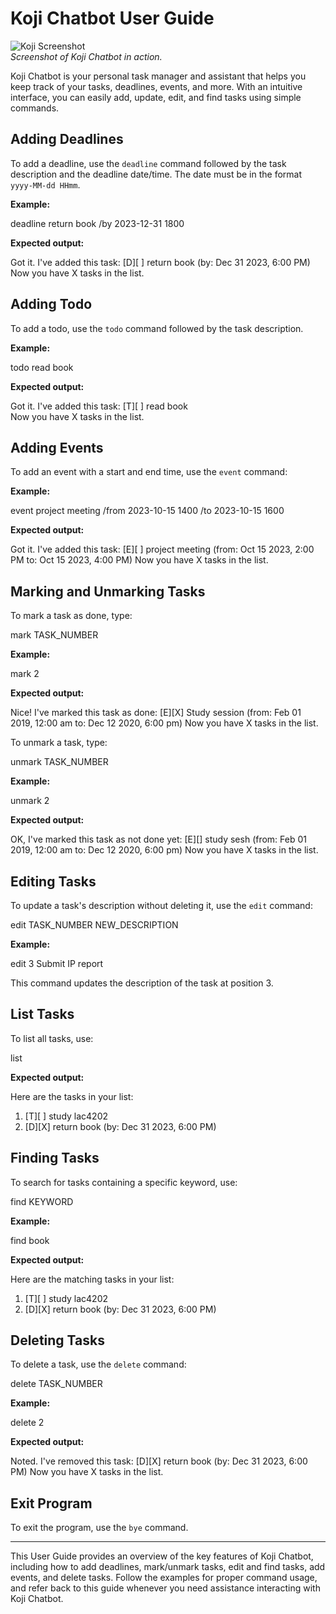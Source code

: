 # Koji Chatbot User Guide

![Koji Screenshot](https://meglwhy.github.io/ip/Ui.png)  
*Screenshot of Koji Chatbot in action.*

Koji Chatbot is your personal task manager and assistant that helps you keep track of your tasks, deadlines, events, and more. With an intuitive interface, you can easily add, update, edit, and find tasks using simple commands.

## Adding Deadlines

To add a deadline, use the `deadline` command followed by the task description and the deadline date/time. The date must be in the format `yyyy-MM-dd HHmm`.

**Example:**

deadline return book /by 2023-12-31 1800

**Expected output:**

Got it. I've added this task:
  [D][ ] return book (by: Dec 31 2023, 6:00 PM) 
Now you have X tasks in the list.

## Adding Todo

To add a todo, use the `todo` command followed by the task description.

**Example:**

todo read book

**Expected output:**

Got it. I've added this task:
  [T][ ] read book  
Now you have X tasks in the list.

## Adding Events

To add an event with a start and end time, use the `event` command:

**Example:**

event project meeting /from 2023-10-15 1400 /to 2023-10-15 1600

**Expected output:**

Got it. I've added this task: 
  [E][ ] project meeting (from: Oct 15 2023, 2:00 PM to: Oct 15 2023, 4:00 PM) 
Now you have X tasks in the list.

## Marking and Unmarking Tasks

To mark a task as done, type:

mark TASK_NUMBER

**Example:**

mark 2

**Expected output:**

Nice! I've marked this task as done: 
  [E][X] Study session (from: Feb 01 2019, 12:00 am to: Dec 12 2020, 6:00 pm) 
Now you have X tasks in the list.

To unmark a task, type:

unmark TASK_NUMBER

**Example:**

unmark 2

**Expected output:**

OK, I've marked this task as not done yet: 
  [E][] study sesh (from: Feb 01 2019, 12:00 am to: Dec 12 2020, 6:00 pm) 
Now you have X tasks in the list.


## Editing Tasks

To update a task's description without deleting it, use the `edit` command:

edit TASK_NUMBER NEW_DESCRIPTION

**Example:**

edit 3 Submit IP report

This command updates the description of the task at position 3.

## List Tasks

To list all tasks, use:

list

**Expected output:**

Here are the tasks in your list:

1. [T][ ] study lac4202
2. [D][X] return book (by: Dec 31 2023, 6:00 PM)

## Finding Tasks

To search for tasks containing a specific keyword, use:

find KEYWORD

**Example:**

find book 

**Expected output:**

Here are the matching tasks in your list:

1. [T][ ] study lac4202
2. [D][X] return book (by: Dec 31 2023, 6:00 PM)

## Deleting Tasks

To delete a task, use the `delete` command:

delete TASK_NUMBER

**Example:**

delete 2

**Expected output:**

Noted. I've removed this task: 
  [D][X] return book (by: Dec 31 2023, 6:00 PM) 
Now you have X tasks in the list.

## Exit Program

To exit the program, use the `bye` command.


---

This User Guide provides an overview of the key features of Koji Chatbot, including how to add deadlines, mark/unmark tasks, edit and find tasks, add events, and delete tasks. Follow the examples for proper command usage, and refer back to this guide whenever you need assistance interacting with Koji Chatbot.


